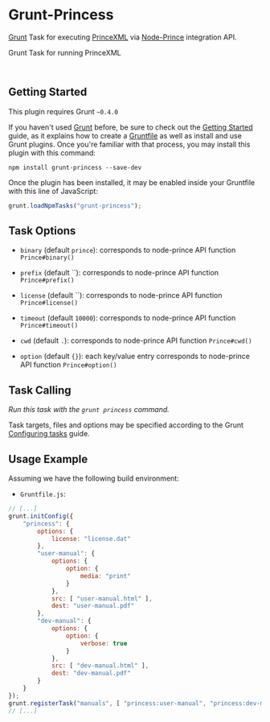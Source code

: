 
# Grunt-Princess

[Grunt](http://gruntjs.com/) Task for executing [PrinceXML](http://www.princexml.com/) via
[Node-Prince](https://github.com/rse/node-prince) integration API.

Grunt Task for running PrinceXML

<p/>
<img src="https://nodei.co/npm/grunt-princess.png?downloads=true&stars=true" alt=""/>

<p/>
<img src="https://david-dm.org/rse/grunt-princess.png" alt=""/>

## Getting Started

This plugin requires Grunt `~0.4.0`

If you haven't used [Grunt](http://gruntjs.com/)
before, be sure to check out the [Getting
Started](http://gruntjs.com/getting-started) guide, as it explains how
to create a [Gruntfile](http://gruntjs.com/sample-gruntfile) as well as
install and use Grunt plugins. Once you're familiar with that process,
you may install this plugin with this command:

```shell
npm install grunt-princess --save-dev
```

Once the plugin has been installed, it may be enabled inside your
Gruntfile with this line of JavaScript:

```js
grunt.loadNpmTasks("grunt-princess");
```

## Task Options

- `binary` (default `prince`): corresponds to node-prince API function `Prince#binary()`

- `prefix` (default ``): corresponds to node-prince API function `Prince#prefix()`

- `license` (default ``): corresponds to node-prince API function `Prince#license()`

- `timeout` (default `10000`): corresponds to node-prince API function `Prince#timeout()`

- `cwd` (default `.`): corresponds to node-prince API function `Prince#cwd()`

- `option` (default `{}`): each key/value entry corresponds to node-prince API function `Prince#option()`

## Task Calling

_Run this task with the `grunt princess` command._

Task targets, files and options may be specified according to the Grunt
[Configuring tasks](http://gruntjs.com/configuring-tasks) guide.

## Usage Example

Assuming we have the following build environment:

- `Gruntfile.js`:

```js
// [...]
grunt.initConfig({
    "princess": {
        options: {
            license: "license.dat"
        },
        "user-manual": {
            options: {
                option: {
                    media: "print"
                }
            },
            src: [ "user-manual.html" ],
            dest: "user-manual.pdf"
        },
        "dev-manual": {
            options: {
                option: {
                    verbose: true
                }
            },
            src: [ "dev-manual.html" ],
            dest: "dev-manual.pdf"
        }
    }
});
grunt.registerTask("manuals", [ "princess:user-manual", "princess:dev-manual" ]);
// [...]
```

